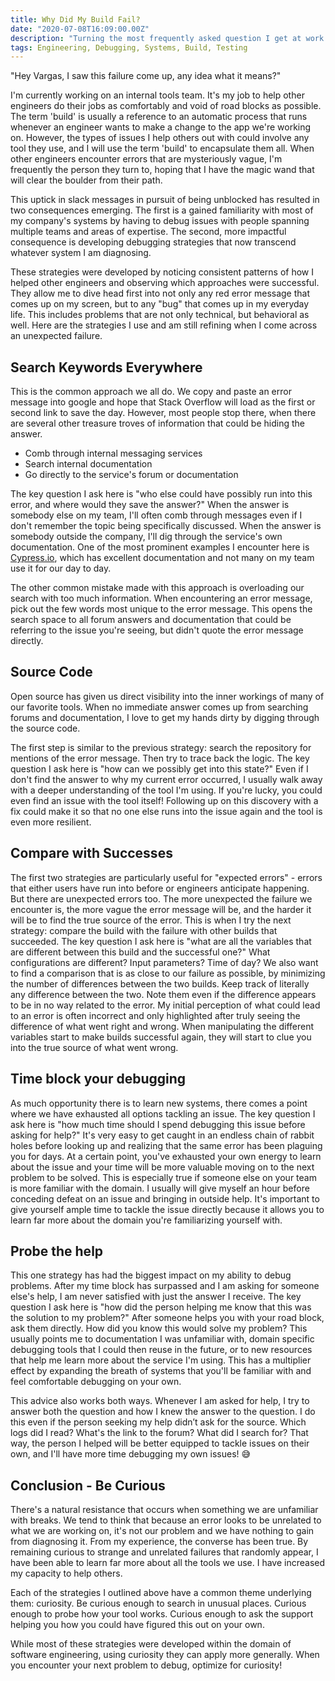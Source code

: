 ```yaml
---
title: Why Did My Build Fail?
date: "2020-07-08T16:09:00.00Z"
description: "Turning the most frequently asked question I get at work into an explanation of how I diagnose problems more generally."
tags: Engineering, Debugging, Systems, Build, Testing
---
```


"Hey Vargas, I saw this failure come up, any idea what it means?"

I'm currently working on an internal tools team. It's my job to help other engineers do their jobs as comfortably and void of road blocks as possible. The term 'build' is usually a reference to an automatic process that runs whenever an engineer wants to make a change to the app we're working on. However, the types of issues I help others out with could involve any tool they use, and I will use the term 'build' to encapsulate them all. When other engineers encounter errors that are mysteriously vague, I'm frequently the person they turn to, hoping that I have the magic wand that will clear the boulder from their path.

This uptick in slack messages in pursuit of being unblocked has resulted in two consequences emerging. The first is a gained familiarity with most of my company's systems by having to debug issues with people spanning multiple teams and areas of expertise. The second, more impactful consequence is developing debugging strategies that now transcend whatever system I am diagnosing.

These strategies were developed by noticing consistent patterns of how I helped other engineers and observing which approaches were successful. They allow me to dive head first into not only any red error message that comes up on my screen, but to any "bug" that comes up in my everyday life. This includes problems that are not only technical, but behavioral as well. Here are the strategies I use and am still refining when I come across an unexpected failure.

## Search Keywords Everywhere

This is the common approach we all do. We copy and paste an error message into google and hope that Stack Overflow will load as the first or second link to save the day. However, most people stop there, when there are several other treasure troves of information that could be hiding the answer. 
- Comb through internal messaging services 
- Search internal documentation 
- Go directly to the service's forum or documentation

The key question I ask here is "who else could have possibly run into this error, and where would they save the answer?" When the answer is somebody else on my team, I'll often comb through messages even if I don't remember the topic being specifically discussed. When the answer is somebody outside the company, I'll dig through the service's own documentation. One of the most prominent examples I encounter here is [Cypress.io](https://docs.cypress.io/guides/overview/why-cypress.html), which has excellent documentation and not many on my team use it for our day to day.

The other common mistake made with this approach is overloading our search with too much information. When encountering an error message, pick out the few words most unique to the error message. This opens the search space to all forum answers and documentation that could be referring to the issue you're seeing, but didn't quote the error message directly.

## Source Code

Open source has given us direct visibility into the inner workings of many of our favorite tools. When no immediate answer comes up from searching forums and documentation, I love to get my hands dirty by digging through the source code.

The first step is similar to the previous strategy: search the repository for mentions of the error message. Then try to trace back the logic. The key question I ask here is "how can we possibly get into this state?" Even if I don't find the answer to why my current error occurred, I usually walk away with a deeper understanding of the tool I'm using. If you're lucky, you could even find an issue with the tool itself! Following up on this discovery with a fix could make it so that no one else runs into the issue again and the tool is even more resilient.

## Compare with Successes

The first two strategies are particularly useful for "expected errors" - errors that either users have run into before or engineers anticipate happening. But there are unexpected errors too. The more unexpected the failure we encounter is, the more vague the error message will be, and the harder it will be to find the true source of the error. This is when I try the next strategy: compare the build with the failure with other builds that succeeded. The key question I ask here is "what are all the variables that are different between this build and the successful one?" What configurations are different? Input parameters? Time of day? We also want to find a comparison that is as close to our failure as possible, by minimizing the number of differences between the two builds.
Keep track of literally any difference between the two. Note them even if the difference appears to be in no way related to the error. My initial perception of what could lead to an error is often incorrect and only highlighted after truly seeing the difference of what went right and wrong. When manipulating the different variables start to make builds successful again, they will start to clue you into the true source of what went wrong.

## Time block your debugging

As much opportunity there is to learn new systems, there comes a point where we have exhausted all options tackling an issue. The key question I ask here is "how much time should I spend debugging this issue before asking for help?" It's very easy to get caught in an endless chain of rabbit holes before looking up and realizing that the same error has been plaguing you for days. At a certain point, you've exhausted your own energy to learn about the issue and your time will be more valuable moving on to the next problem to be solved. This is especially true if someone else on your team is more familiar with the domain. I usually will give myself an hour before conceding defeat on an issue and bringing in outside help. It's important to give yourself ample time to tackle the issue directly because it allows you to learn far more about the domain you're familiarizing yourself with.

## Probe the help

This one strategy has had the biggest impact on my ability to debug problems. After my time block has surpassed and I am asking for someone else's help, I am never satisfied with just the answer I receive. The key question I ask here is "how did the person helping me know that this was the solution to my problem?" After someone helps you with your road block, ask them directly. How did you know this would solve my problem? This usually points me to documentation I was unfamiliar with, domain specific debugging tools that I could then reuse in the future, or to new resources that help me learn more about the service I'm using. This has a multiplier effect by expanding the breath of systems that you'll be familiar with and feel comfortable debugging on your own.

This advice also works both ways. Whenever I am asked for help, I try to answer both the question and how I knew the answer to the question. I do this even if the person seeking my help didn’t ask for the source. Which logs did I read? What's the link to the forum? What did I search for? That way, the person I helped will be better equipped to tackle issues on their own, and I'll have more time debugging my own issues! 😅

## Conclusion - Be Curious

There's a natural resistance that occurs when something we are unfamiliar with breaks. We tend to think that because an error looks to be unrelated to what we are working on, it's not our problem and we have nothing to gain from diagnosing it. From my experience, the converse has been true. By remaining curious to strange and unrelated failures that randomly appear, I have been able to learn far more about all the tools we use. I have increased my capacity to help others.

Each of the strategies I outlined above have a common theme underlying them: curiosity. Be curious enough to search in unusual places. Curious enough to probe how your tool works. Curious enough to ask the support helping you how you could have figured this out on your own.

While most of these strategies were developed within the domain of software engineering, using curiosity they can apply more generally. When you encounter your next problem to debug, optimize for curiosity!
